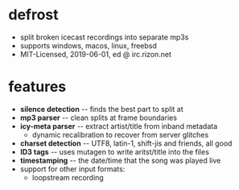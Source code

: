 # defrost
* split broken icecast recordings into separate mp3s
* supports windows, macos, linux, freebsd
* MIT-Licensed, 2019-06-01, ed @ irc.rizon.net

# features
* **silence detection** -- finds the best part to split at
* **mp3 parser** -- clean splits at frame boundaries
* **icy-meta parser** -- extract artist/title from inband metadata
  * dynamic recalibration to recover from server glitches
* **charset detection** -- UTF8, latin-1, shift-jis and friends, all good
* **ID3 tags** -- uses mutagen to write aritst/title into the files
* **timestamping** -- the date/time that the song was played live
* support for other input formats:
  * loopstream recording
